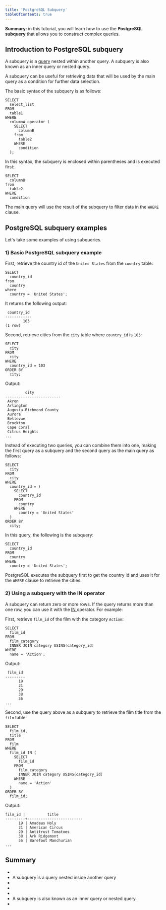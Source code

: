 ```yaml
---
title: 'PostgreSQL Subquery'
tableOfContents: true
---
```



**Summary**: in this tutorial, you will learn how to use the **PostgreSQL subquery** that allows you to construct complex queries.





## Introduction to PostgreSQL subquery





A subquery is a [query](/docs/postgresql/postgresql-select) nested within another query. A subquery is also known as an inner query or nested query.





A subquery can be useful for retrieving data that will be used by the main query as a condition for further data selection.





The basic syntax of the subquery is as follows:





```
SELECT
  select_list
FROM
  table1
WHERE
  columnA operator (
    SELECT
      columnB
    from
      table2
    WHERE
      condition
  );
```





In this syntax, the subquery is enclosed within parentheses and is executed first:





```
SELECT
  columnB
from
  table2
WHERE
  condition
```





The main query will use the result of the subquery to filter data in the `WHERE` clause.





## PostgreSQL subquery examples





Let's take some examples of using subqueries.





### 1) Basic PostgreSQL subquery example





First, retrieve the country id of the `United States` from the `country` table:





```
SELECT
  country_id
from
  country
where
  country = 'United States';
```





It returns the following output:





```
 country_id
------------
        103
(1 row)
```





Second, retrieve cities from the `city` table where `country_id` is `103`:





```
SELECT
  city
FROM
  city
WHERE
  country_id = 103
ORDER BY
  city;
```





Output:





```
         city
-------------------------
 Akron
 Arlington
 Augusta-Richmond County
 Aurora
 Bellevue
 Brockton
 Cape Coral
 Citrus Heights
...
```





Instead of executing two queries, you can combine them into one, making the first query as a subquery and the second query as the main query as follows:





```
SELECT
  city
FROM
  city
WHERE
  country_id = (
    SELECT
      country_id
    FROM
      country
    WHERE
      country = 'United States'
  )
ORDER BY
  city;
```





In this query, the following is the subquery:





```
SELECT
  country_id
FROM
  country
WHERE
  country = 'United States';
```





PostgreSQL executes the subquery first to get the country id and uses it for the `WHERE` clause to retrieve the cities.





### 2) Using a subquery with the IN operator





A subquery can return zero or more rows. If the query returns more than one row, you can use it with the [IN ](/docs/postgresql/postgresql-in "PostgreSQL IN")operator. For example:





First, retrieve `film_id` of the film with the category `Action`:





```
SELECT
  film_id
FROM
  film_category
  INNER JOIN category USING(category_id)
WHERE
  name = 'Action';
```





Output:





```
 film_id
---------
      19
      21
      29
      38
      56
...
```





Second, use the query above as a subquery to retrieve the film title from the `film` table:





```
SELECT
  film_id,
  title
FROM
  film
WHERE
  film_id IN (
    SELECT
      film_id
    FROM
      film_category
      INNER JOIN category USING(category_id)
    WHERE
      name = 'Action'
  )
ORDER BY
  film_id;
```





Output:





```
film_id |          title
---------+-------------------------
      19 | Amadeus Holy
      21 | American Circus
      29 | Antitrust Tomatoes
      38 | Ark Ridgemont
      56 | Barefoot Manchurian
...
```





## Summary





- 
- A subquery is a query nested inside another query
- 
-
- 
- A subquery is also known as an inner query or nested query.
- 



